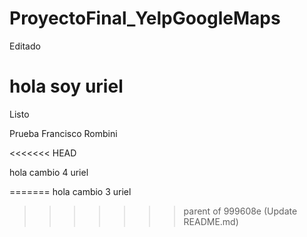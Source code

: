# ProyectoFinal_YelpGoogleMaps
Editado


hola soy uriel
=======
Listo


Prueba Francisco Rombini

<<<<<<< HEAD

hola cambio 4 uriel

=======
hola cambio 3 uriel
>>>>>>> parent of 999608e (Update README.md)
